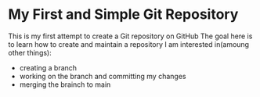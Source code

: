 # My First and Simple Git Repository

This is my first attempt to create a Git repository on GitHub
The goal here is to learn how to create and maintain a repository
I am interested in(amoung other things):
- creating a branch
- working on the branch and committing my changes
- merging the brainch to main
